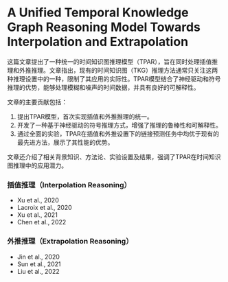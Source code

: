 # A Unified Temporal Knowledge Graph Reasoning Model Towards Interpolation and Extrapolation

这篇文章提出了一种统一的时间知识图推理模型（TPAR），旨在同时处理插值推理和外推推理。文章指出，现有的时间知识图（TKG）推理方法通常只关注这两种推理设置中的一种，限制了其应用的实际性。TPAR模型结合了神经驱动和符号推理的优势，能够处理模糊和噪声的时间数据，并具有良好的可解释性。

文章的主要贡献包括：

1. 提出TPAR模型，首次实现插值和外推推理的统一。
2. 开发了一种基于神经驱动的符号推理方式，增强了推理的鲁棒性和可解释性。
3. 通过全面的实验，TPAR在插值和外推设置下的链接预测任务中均优于现有的最先进方法，展示了其性能的优势。

文章还介绍了相关背景知识、方法论、实验设置及结果，强调了TPAR在时间知识图推理中的应用潜力。



### 插值推理（Interpolation Reasoning）
- Xu et al., 2020
- Lacroix et al., 2020
- Xu et al., 2021
- Chen et al., 2022

### 外推推理（Extrapolation Reasoning）
- Jin et al., 2020
- Sun et al., 2021
- Liu et al., 2022
